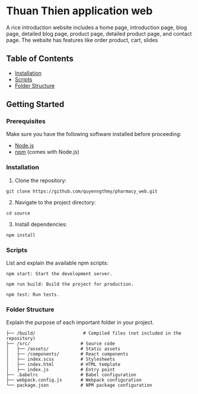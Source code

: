 # Thuan Thien application web

A rice introduction website includes a home page, introduction page, blog page, detailed blog page, product page, detailed product page, and contact page. The website has features like order product, cart, slides

## Table of Contents

- [Installation](#installation)
- [Scripts](#scripts)
- [Folder Structure](#folder-structure)

## Getting Started

### Prerequisites

Make sure you have the following software installed before proceeding:

- [Node.js](https://nodejs.org/)
- [npm](https://www.npmjs.com/) (comes with Node.js)

### Installation

1. Clone the repository:
```
git clone https://github.com/quyenngthmy/pharmacy_web.git
```
2. Navigate to the project directory:
```
cd source
```
3. Install dependencies:
```
npm install
```

### Scripts
List and explain the available npm scripts:
```
npm start: Start the development server.
```
```
npm run build: Build the project for production.
```
```
npm test: Run tests.
```
### Folder Structure
Explain the purpose of each important folder in your project.
```
├── /build/                  # Compiled files (not included in the repository)
├── /src/                   # Source code
│   ├── /assets/            # Static assets
│   ├── /components/        # React components
│   ├── index.scss          # Stylesheets
│   ├── index.html          # HTML template
│   ├── index.js            # Entry point
├── .babelrc                # Babel configuration
├── webpack.config.js       # Webpack configuration
└── package.json            # NPM package configuration
```
